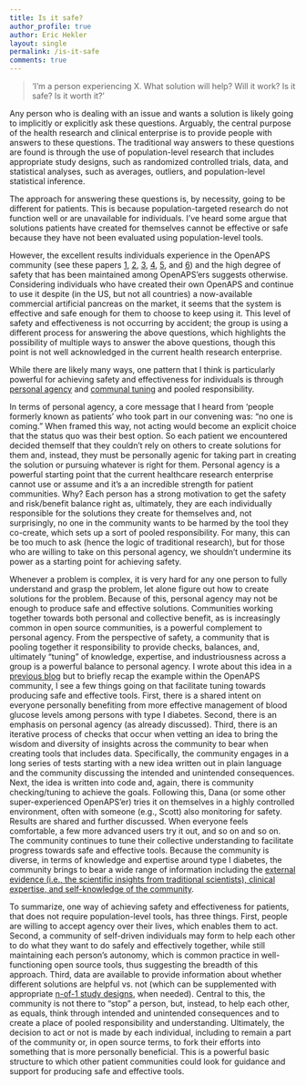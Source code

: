 ```yaml
---
title: Is it safe?
author_profile: true
author: Eric Hekler
layout: single
permalink: /is-it-safe
comments: true
---
```


>‘I’m a person experiencing X. What solution will help? Will it work? Is it safe? Is  it  worth it?’

Any person who is dealing with an issue and wants a solution is likely going to implicitly or explicitly ask these questions. Arguably, the central purpose of the health research and clinical enterprise is to provide people with answers to these questions. The traditional way answers to these questions are found is through the use of population-level research that includes appropriate study designs, such as randomized controlled trials, data, and statistical analyses, such as averages, outliers, and population-level statistical inference. 

The approach for answering these questions is, by necessity, going to be different for patients.  This is because population-targeted research do not function well or are unavailable for individuals.  I’ve heard some argue that solutions patients have created for themselves cannot be effective or safe because they have not been evaluated using population-level tools.  

However, the excellent results individuals experience in the OpenAPS community (see these papers [1](http://diabetes.diabetesjournals.org/content/67/Supplement_1/993-P), [2](https://www.ncbi.nlm.nih.gov/pubmed/30198751), [3](http://diabetes.diabetesjournals.org/content/67/Supplement_1/964-P), [4](https://www.liebertpub.com/doi/full/10.1089/dia.2018.0214), [5](https://www.ncbi.nlm.nih.gov/pubmed/27510442), and [6](http://diabetes.diabetesjournals.org/content/67/Supplement_1/352-OR))  and the high degree of safety that has been maintained among OpenAPS’ers suggests otherwise.  Considering individuals who have created their own OpenAPS and continue to use it despite (in the US, but not all countries) a now-available commercial artificial pancreas on the market, it seems that the system is effective and safe enough for them to choose to keep using it. This level of safety and effectiveness is not occurring by accident; the group is using a different process for answering the above questions, which highlights the possibility of multiple ways to answer the above questions, though this point is not well acknowledged in the current health research enterprise.

While there are likely many ways, one pattern that I think is particularly powerful for achieving safety and effectiveness for individuals is through [personal agency](http://openingpathways.org/honoring-agency) and [communal tuning](http://openingpathways.org/communal-tuning) and pooled responsibility. 

In terms of personal agency, a core message that I heard from ‘people formerly known as patients’ who took part in our convening was: “no one is coming.” When framed this way, not acting would become an explicit choice that the status quo was their best option. So each patient we encountered decided themself that they couldn’t rely on others to create solutions for them and, instead, they must be personally agenic for taking part in creating the solution or pursuing whatever is right for them. Personal agency is a powerful starting point that the current healthcare research enterprise cannot use or assume and  it’s a an incredible strength for patient communities.  Why? Each person has a strong motivation to get the safety and risk/benefit balance right as, ultimately, they are each individually responsible for the solutions they create for themselves and, not surprisingly, no one in the community wants to be harmed by the tool they co-create, which sets up a sort of pooled responsibility.   For many, this can be too much to ask (hence the logic of traditional research), but for those who are willing to take on this personal agency, we shouldn’t undermine its power as a starting point for achieving safety. 

Whenever a problem is complex, it is very hard for any one person to fully understand and grasp the problem, let alone figure out how to create solutions for the problem. Because of this, personal agency may not be enough to produce safe and effective solutions.  Communities working together towards both personal and collective benefit, as is increasingly common in open source communities, is a powerful complement to personal agency. From the perspective of safety, a community that is pooling together it responsibility to provide checks, balances, and, ultimately “tuning” of knowledge, expertise, and industriousness across a group is a powerful balance to personal agency.  I wrote about this idea in a [previous blog](http://openingpathways.org/communal-tuning) but to briefly recap the example within the OpenAPS community, I see a few things going on that facilitate tuning towards producing safe and effective tools. First, there is a shared intent on everyone personally benefiting from more effective management of blood glucose levels among persons with type I diabetes.  Second, there is an emphasis on personal agency (as already discussed).  Third, there is an iterative process of checks that occur when vetting an idea to bring the wisdom and diversity of insights across the community to bear when creating tools that includes data.  Specifically, the community engages in a long series of tests starting with a new idea written out in plain language and the community discussing the intended and unintended consequences.  Next, the idea is written into code and, again, there is community checking/tuning to achieve the goals.  Following this, Dana (or some other super-experienced OpenAPS’er) tries it on themselves in a highly controlled environment, often with someone (e.g., Scott) also monitoring for safety. Results are shared and further discussed.  When everyone feels comfortable, a few more advanced users try it out, and so on and so on.  The community continues to tune their collective understanding to facilitate progress towards safe and effective tools.  Because the community is diverse, in terms of knowledge and expertise around type I diabetes, the community brings to bear a wide range of information including the [external evidence (i.e., the scientific insights from traditional scientists), clinical expertise, and self-knowledge of the community](http://openingpathways.org/what-do-people-know).  

To summarize, one way of achieving safety and effectiveness for patients, that does not require population-level tools, has three things.  First, people are willing to accept agency over their lives, which enables them to act. Second, a community of self-driven individuals may form to help each other to do what they want to do safely and effectively together, while still maintaining each person’s autonomy, which is common practice  in well-functioning open source tools, thus suggesting the breadth of this approach.  Third, data are available to provide information about whether different solutions are helpful vs. not (which can be supplemented with appropriate [n-of-1 study designs](http://openingpathways.org/individual-evidence-pyramid), when needed).  Central to this, the community is not there to “stop” a person, but, instead, to help each other, as equals, think through intended and unintended consequences and to create a place of pooled responsibility and understanding.  Ultimately, the decision to act or not is made by each individual, including to remain a part of the community or, in open source terms, to fork their efforts into something that is more personally beneficial.  This is a powerful basic structure to which other patient communities could look for guidance and support for producing safe and effective tools. 
